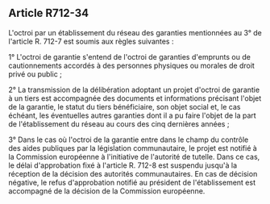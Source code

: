 Article R712-34
----
L'octroi par un établissement du réseau des garanties mentionnées au 3° de
l'article R. 712-7 est soumis aux règles suivantes :

1° L'octroi de garantie s'entend de l'octroi de garanties d'emprunts ou de
cautionnements accordés à des personnes physiques ou morales de droit privé ou
public ;

2° La transmission de la délibération adoptant un projet d'octroi de garantie à
un tiers est accompagnée des documents et informations précisant l'objet de la
garantie, le statut du tiers bénéficiaire, son objet social et, le cas échéant,
les éventuelles autres garanties dont il a pu faire l'objet de la part de
l'établissement du réseau au cours des cinq dernières années ;

3° Dans le cas où l'octroi de la garantie entre dans le champ du contrôle des
aides publiques par la législation communautaire, le projet est notifié à la
Commission européenne à l'initiative de l'autorité de tutelle. Dans ce cas, le
délai d'approbation fixé à l'article R. 712-8 est suspendu jusqu'à la réception
de la décision des autorités communautaires. En cas de décision négative, le
refus d'approbation notifié au président de l'établissement est accompagné de la
décision de la Commission européenne.
